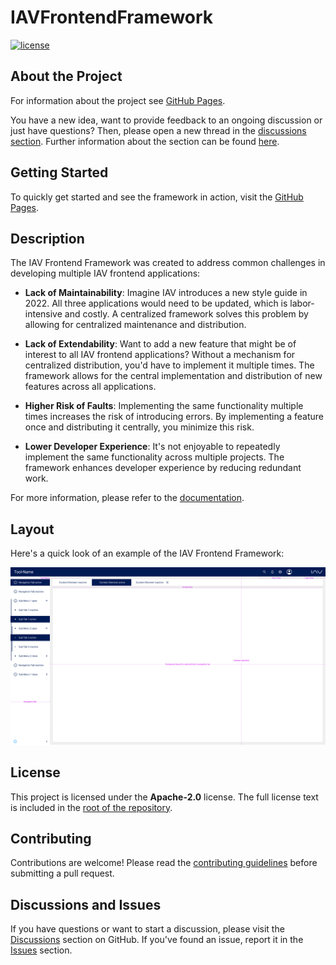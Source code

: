 # IAVFrontendFramework

[![license](https://img.shields.io/badge/license-Apache--2.0-blue)](./LICENSE)

## About the Project
For information about the project see [GitHub Pages](https://iavofficial.github.io/IAVFrontendFramework/).

You have a new idea, want to provide feedback to an ongoing discussion or just have questions? Then, please open a new thread in the [discussions section](https://github.com/iavofficial/IAVFrontendFramework/discussions). Further information about the section can be found [here](https://github.com/iavofficial/IAVFrontendFramework/discussions/1).

## Getting Started

To quickly get started and see the framework in action, visit the [GitHub Pages](https://your-github-username.github.io/your-repo-name/).

## Description

The IAV Frontend Framework was created to address common challenges in developing multiple IAV frontend applications:

- **Lack of Maintainability**: Imagine IAV introduces a new style guide in 2022. All three applications would need to be updated, which is labor-intensive and costly. A centralized framework solves this problem by allowing for centralized maintenance and distribution.

- **Lack of Extendability**: Want to add a new feature that might be of interest to all IAV frontend applications? Without a mechanism for centralized distribution, you'd have to implement it multiple times. The framework allows for the central implementation and distribution of new features across all applications.

- **Higher Risk of Faults**: Implementing the same functionality multiple times increases the risk of introducing errors. By implementing a feature once and distributing it centrally, you minimize this risk.

- **Lower Developer Experience**: It's not enjoyable to repeatedly implement the same functionality across multiple projects. The framework enhances developer experience by reducing redundant work.

For more information, please refer to the [documentation](https://your-github-username.github.io/your-repo-name/docs).

## Layout

Here's a quick look of an example of the IAV Frontend Framework:

![Layout Screenshot](src/assets/png/layout.png)

## License

This project is licensed under the **Apache-2.0** license. The full license text is included in the [root of the repository](./LICENSE).

## Contributing

Contributions are welcome! Please read the [contributing guidelines](./CONTRIBUTING.md) before submitting a pull request.

## Discussions and Issues

If you have questions or want to start a discussion, please visit the [Discussions](https://github.com/your-github-username/your-repo-name/discussions) section on GitHub. If you've found an issue, report it in the [Issues](https://github.com/your-github-username/your-repo-name/issues) section.
